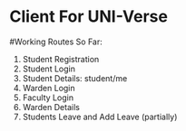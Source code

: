 # Client For UNI-Verse

#Working Routes So Far: 

1. Student Registration
2. Student Login
3. Student Details: student/me
4. Warden Login
5. Faculty Login
6. Warden Details
6. Students Leave and Add Leave (partially)